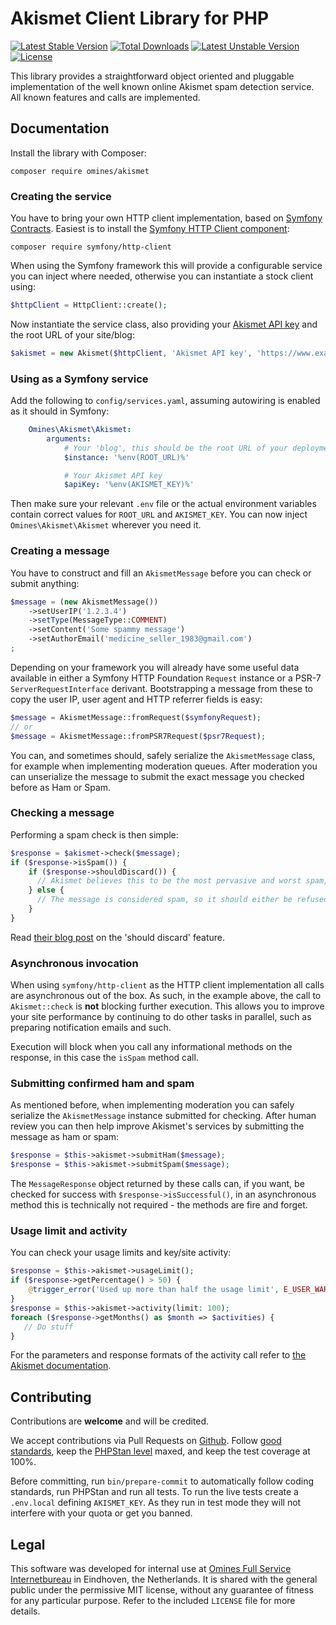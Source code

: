 # Akismet Client Library for PHP
[![Latest Stable Version](https://poser.pugx.org/omines/akismet/version)](https://packagist.org/packages/omines/akismet)
[![Total Downloads](https://poser.pugx.org/omines/akismet/downloads)](https://packagist.org/packages/omines/akismet)
[![Latest Unstable Version](https://poser.pugx.org/omines/akismet/v/unstable)](//packagist.org/packages/omines/akismet)
[![License](https://poser.pugx.org/omines/akismet/license)](https://packagist.org/packages/omines/akismet)

This library provides a straightforward object oriented and pluggable implementation of the well known online Akismet
spam detection service. All known features and calls are implemented.

## Documentation

Install the library with Composer:
```shell
composer require omines/akismet
```

### Creating the service

You have to bring your own HTTP client implementation, based on [Symfony Contracts](https://symfony.com/doc/current/components/contracts.html).
Easiest is to install the [Symfony HTTP Client component](https://symfony.com/doc/current/http_client.html):
```shell
composer require symfony/http-client
```
When using the Symfony framework this will provide a configurable service you can inject where needed, otherwise you 
can instantiate a stock client using:
```php
$httpClient = HttpClient::create();
```
Now instantiate the service class, also providing your [Akismet API key](https://akismet.com/account/) and the root URL
of your site/blog:
```php
$akismet = new Akismet($httpClient, 'Akismet API key', 'https://www.example.org/');
```
### Using as a Symfony service

Add the following to `config/services.yaml`, assuming autowiring is enabled as it should in Symfony:
```yaml
    Omines\Akismet\Akismet:
        arguments:
            # Your 'blog', this should be the root URL of your deployment
            $instance: '%env(ROOT_URL)%'

            # Your Akismet API key
            $apiKey: '%env(AKISMET_KEY)%'
```
Then make sure your relevant `.env` file or the actual environment variables contain correct values for `ROOT_URL`
and `AKISMET_KEY`. You can now inject `Omines\Akismet\Akismet` wherever you need it.

### Creating a message

You have to construct and fill an `AkismetMessage` before you can check or submit anything:
```php
$message = (new AkismetMessage())
    ->setUserIP('1.2.3.4')
    ->setType(MessageType::COMMENT)
    ->setContent('Some spammy message')
    ->setAuthorEmail('medicine_seller_1983@gmail.com')
;
```
Depending on your framework you will already have some useful data available in either a Symfony HTTP Foundation `Request`
instance or a PSR-7 `ServerRequestInterface` derivant. Bootstrapping a message from these to copy the user IP, user agent
and HTTP referrer fields is easy:
```php
$message = AkismetMessage::fromRequest($symfonyRequest);
// or
$message = AkismetMessage::fromPSR7Request($psr7Request);
```
You can, and sometimes should, safely serialize the `AkismetMessage` class, for example when implementing moderation 
queues. After moderation you can unserialize the message to submit the exact message you checked before as Ham or Spam.

### Checking a message

Performing a spam check is then simple:
```php
$response = $akismet->check($message);
if ($response->isSpam()) {
    if ($response->shouldDiscard()) {
      // Akismet believes this to be the most pervasive and worst spam, not even worthy of moderation 
    } else {
      // The message is considered spam, so it should either be refused or manually reviewed
    }
}
```
Read [their blog post](https://akismet.com/blog/theres-a-ninja-in-your-akismet/) on the 'should discard' feature.

### Asynchronous invocation

When using `symfony/http-client` as the HTTP client implementation all calls are asynchronous out of the box. As such,
in the example above, the call to `Akismet::check` is **not** blocking further execution. This allows you to improve
your site performance by continuing to do other tasks in parallel, such as preparing notification emails and such.

Execution will block when you call any informational methods on the response, in this case the `isSpam` method call.

### Submitting confirmed ham and spam

As mentioned before, when implementing moderation you can safely serialize the `AkismetMessage` instance submitted
for checking. After human review you can then help improve Akismet's services by submitting the message as ham or spam:
```php
$response = $this->akismet->submitHam($message);
$response = $this->akismet->submitSpam($message);
```
The `MessageResponse` object returned by these calls can, if you want, be checked for success with
`$response->isSuccessful()`, in an asynchronous method this is technically not required - the methods are fire and
forget.

### Usage limit and activity

You can check your usage limits and key/site activity:
```php
$response = $this->akismet->usageLimit();
if ($response->getPercentage() > 50) {
    @trigger_error('Used up more than half the usage limit', E_USER_WARNING);
}
$response = $this->akismet->activity(limit: 100);
foreach ($response->getMonths() as $month => $activities) {
   // Do stuff
}
```
For the parameters and response formats of the activity call refer to [the Akismet documentation](https://akismet.com/key-sites-activity/).

## Contributing

Contributions are **welcome** and will be credited.

We accept contributions via Pull Requests on [Github](https://github.com/omines/akismet).
Follow [good standards](http://www.phptherightway.com/), keep the [PHPStan level](https://phpstan.org/user-guide/rule-levels) maxed,
and keep the test coverage at 100%.

Before committing, run `bin/prepare-commit` to automatically follow coding standards, run PHPStan and run all tests.
To run the live tests create a `.env.local` defining `AKISMET_KEY`. As they run in test mode they will not interfere
with your quota or get you banned.

## Legal

This software was developed for internal use at [Omines Full Service Internetbureau](https://www.omines.nl/)
in Eindhoven, the Netherlands. It is shared with the general public under the permissive MIT license, without
any guarantee of fitness for any particular purpose. Refer to the included `LICENSE` file for more details.
